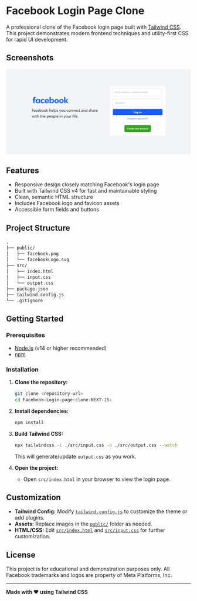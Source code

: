 # Facebook Login Page Clone

A professional clone of the Facebook login page built with [Tailwind CSS](https://tailwindcss.com/). This project demonstrates modern frontend techniques and utility-first CSS for rapid UI development.

## Screenshots

![Facebook Login Page Clone Screenshot](/public/project%20screenshot.png)

## Features

- Responsive design closely matching Facebook's login page
- Built with Tailwind CSS v4 for fast and maintainable styling
- Clean, semantic HTML structure
- Includes Facebook logo and favicon assets
- Accessible form fields and buttons

## Project Structure

```
.
├── public/
│   ├── facebook.png
│   └── facebookLogo.svg
├── src/
│   ├── index.html
│   ├── input.css
│   └── output.css
├── package.json
├── tailwind.config.js
└── .gitignore
```

## Getting Started

### Prerequisites

- [Node.js](https://nodejs.org/) (v14 or higher recommended)
- [npm](https://www.npmjs.com/)

### Installation

1. **Clone the repository:**
   ```sh
   git clone <repository-url>
   cd Facebook-Login-page-clone-NEXT-JS-
   ```

2. **Install dependencies:**
   ```sh
   npm install
   ```

3. **Build Tailwind CSS:**
   ```sh
   npx tailwindcss -i ./src/input.css -o ./src/output.css --watch
   ```
   This will generate/update `output.css` as you work.

4. **Open the project:**
   - Open `src/index.html` in your browser to view the login page.

## Customization

- **Tailwind Config:** Modify [`tailwind.config.js`](tailwind.config.js) to customize the theme or add plugins.
- **Assets:** Replace images in the [`public/`](public/) folder as needed.
- **HTML/CSS:** Edit [`src/index.html`](src/index.html) and [`src/input.css`](src/input.css) for further customization.



## License

This project is for educational and demonstration purposes only. All Facebook trademarks and logos are property of Meta Platforms, Inc.

---

**Made with ❤️ using Tailwind CSS**